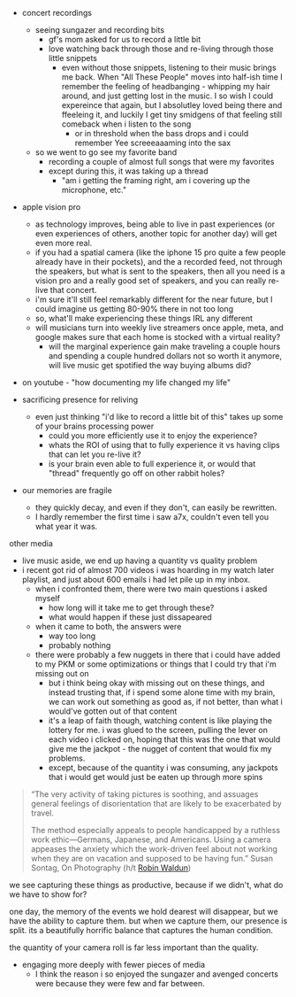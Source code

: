 
- concert recordings
	- seeing sungazer and recording bits
		- gf's mom asked for us to record a little bit
		- love watching back through those and re-living through those little snippets
			- even without those snippets, listening to their music brings me back. When "All These People" moves into half-ish time I remember the feeling of headbanging - whipping my hair around, and just getting lost in the music. I so wish I could expereince that again, but I absolutley loved being there and ffeeleing it, and luckily I get tiny smidgens of that feeling still comeback when i listen to the song
				- or in threshold when the bass drops and i could remember Yee screeeaaaming into the sax
	- so we went to go see my favorite band
		- recording a couple of almost full songs that were my favorites
		- except during this, it was taking up a thread
			- "am i getting the framing right, am i covering up the microphone, etc."
- apple vision pro
	- as technology improves, being able to live in past experiences (or even experiences of others, another topic for another day) will get even more real. 
	- if you had a spatial camera (like the iphone 15 pro quite a few people already have in their pockets), and the a recorded feed, not through the speakers, but what is sent to the speakers, then all you need is a vision pro and a really good set of speakers, and you can really re-live that concert. 
	- i'm sure it'll still feel remarkably different for the near future, but I could imagine us getting 80-90% there in not too long
	- so, what'll make experiencing these things IRL any different
	- will musicians turn into weekly live streamers once apple, meta, and google makes sure that each home is stocked with a virtual reality?
		- will the marginal experience gain make traveling a couple hours and spending a couple hundred dollars not so worth it anymore, will live music get spotified the way buying albums did?
- on youtube - "how documenting my life changed my life"

- sacrificing presence for reliving
	- even just thinking "i'd like to record a little bit of this" takes up some of your brains processing power
		- could you more efficiently use it to enjoy the experience?
		- whats the ROI of using that to fully experience it vs having clips that can let you re-live it?
		- is your brain even able to full experience it, or would that "thread" frequently go off on other rabbit holes?
- our memories are fragile
	- they quickly decay, and even if they don't, can easily be rewritten. 
	- I hardly remember the first time i saw a7x, couldn't even tell you what year it was.

other media
- live music aside, we end up having a quantity vs quality problem
- i recent got rid of almost 700 videos i was hoarding in my watch later playlist, and just about 600 emails i had let pile up in my inbox. 
	- when i confronted them, there were two main questions i asked myself
		- how long will it take me to get through these?
		- what would happen if these just dissapeared
	- when it came to both, the answers were
		- way too long
		- probably nothing
	- there were probably a few nuggets in there that i could have added to my PKM or some optimizations or things that I could try that i'm missing out on
		- but i think being okay with missing out on these things, and instead trusting that, if i spend some alone time with my brain, we can work out something as good as, if not better, than what i would've gotten out of that content
		- it's a leap of faith though, watching content is like playing the lottery for me. i was glued to the screen, pulling the lever on each video i clicked on, hoping that this was the one that would give me the jackpot - the nugget of content that would fix my problems.
		- except, because of the quantity i was consuming, any jackpots that i would get would just be eaten up through more spins


> “The very activity of taking pictures is soothing, and assuages general feelings of disorientation that are likely to be exacerbated by travel.
> 
> The method especially appeals to people handicapped by a ruthless work ethic—Germans, Japanese, and Americans. Using a camera appeases the anxiety which the work-driven feel about not working when they are on vacation and supposed to be having fun.”
> Susan Sontag, On Photography (h/t [Robin Waldun](https://amugofinsights.substack.com/p/why-i-refuse-to-track-how-many-books))

we see capturing these things as productive, because if we didn't, what do we have to show for? 

one day, the memory of the events we hold dearest will disappear, but we have the ability to capture them. but when we capture them, our presence is split. its a beautifully horrific balance that captures the human condition.

the quantity of your camera roll is far less important than the quality. 

- engaging more deeply with fewer pieces of media
	- I think the reason i so enjoyed the sungazer and avenged concerts were because they were few and far between.



